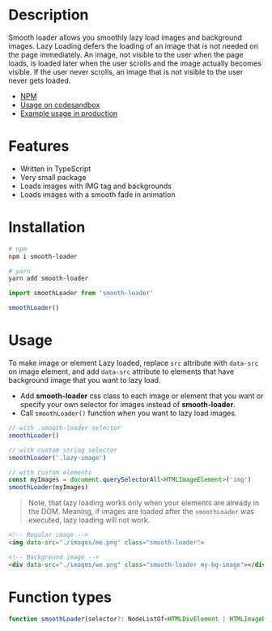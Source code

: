# Description

Smooth loader allows you smoothly lazy load images and background images. Lazy Loading defers the loading of an image that is not needed on the page immediately. An image, not visible to the user when the page loads, is loaded later when the user scrolls and the image actually becomes visible. If the user never scrolls, an image that is not visible to the user never gets loaded.

- [NPM](https://www.npmjs.com/package/smooth-loader)
- [Usage on codesandbox](https://codesandbox.io/s/smooth-loader-example-usage-5xr6h)
- [Example usage in production](https://shobar.com.ua/category/photo-reports)

# Features

- Written in TypeScript
- Very small package
- Loads images with IMG tag and backgrounds
- Loads images with a smooth fade in animation

# Installation

```bash
# npm
npm i smooth-loader

# yarn
yarn add smooth-loader
```

```js
import smoothLoader from 'smooth-loader'

smoothLoader()
```

# Usage

To make image or element Lazy loaded, replace `src` attribute with `data-src`
on image element, and add `data-src` attribute to elements that have background
image that you want to lazy load.

- Add **smooth-loader** css class to each image or element that you want or specify your own selector for images instead of **smooth-loader**.
- Call `smoothLoader()` function when you want to lazy load images.

```js
// with .smooth-loader selector
smoothLoader()

// with custom string selector
smoothLoader('.lazy-image')

// with custom elements
const myImages = document.querySelectorAll<HTMLImageElement>('img')
smoothLoader(myImages)
```

> Note, that lazy loading works only when your elements are already in the DOM. Meaning, if images are loaded after the `smoothLoader` was executed, lazy loading will not work.

```html
<!-- Regular image -->
<img data-src="./images/me.png" class="smooth-loader">

<!-- Background image -->
<div data-src="./images/we.png" class="smooth-loader my-bg-image"></div>
```

# Function types

```js
function smoothLoader(selector?: NodeListOf<HTMLDivElement | HTMLImageElement> | string) => void
```